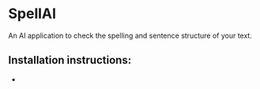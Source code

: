 # SpellAI

An AI application to check the spelling and sentence structure of your text.


## Installation instructions:

- 